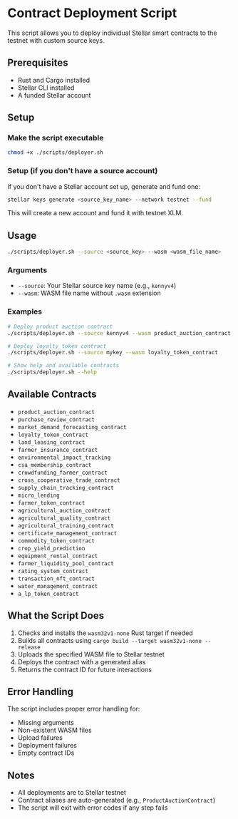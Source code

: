 # Contract Deployment Script

This script allows you to deploy individual Stellar smart contracts to the testnet with custom source keys.

## Prerequisites

- Rust and Cargo installed
- Stellar CLI installed
- A funded Stellar account

## Setup

### Make the script executable

```bash
chmod +x ./scripts/deployer.sh   
```

### Setup (if you don't have a source account)

If you don't have a Stellar account set up, generate and fund one:

```bash
stellar keys generate <source_key_name> --network testnet --fund
```

This will create a new account and fund it with testnet XLM.

## Usage

```bash
./scripts/deployer.sh --source <source_key> --wasm <wasm_file_name>
```

### Arguments

- `--source`: Your Stellar source key name (e.g., `kennyv4`)
- `--wasm`: WASM file name without `.wasm` extension

### Examples

```bash
# Deploy product auction contract
./scripts/deployer.sh --source kennyv4 --wasm product_auction_contract

# Deploy loyalty token contract
./scripts/deployer.sh --source mykey --wasm loyalty_token_contract

# Show help and available contracts
./scripts/deployer.sh --help
```

## Available Contracts

- `product_auction_contract`
- `purchase_review_contract`
- `market_demand_forecasting_contract`
- `loyalty_token_contract`
- `land_leasing_contract`
- `farmer_insurance_contract`
- `environmental_impact_tracking`
- `csa_membership_contract`
- `crowdfunding_farmer_contract`
- `cross_cooperative_trade_contract`
- `supply_chain_tracking_contract`
- `micro_lending`
- `farmer_token_contract`
- `agricultural_auction_contract`
- `agricultural_quality_contract`
- `agricultural_training_contract`
- `certificate_management_contract`
- `commodity_token_contract`
- `crop_yield_prediction`
- `equipment_rental_contract`
- `farmer_liquidity_pool_contract`
- `rating_system_contract`
- `transaction_nft_contract`
- `water_management_contract`
- `a_lp_token_contract`

## What the Script Does

1. Checks and installs the `wasm32v1-none` Rust target if needed
2. Builds all contracts using `cargo build --target wasm32v1-none --release`
3. Uploads the specified WASM file to Stellar testnet
4. Deploys the contract with a generated alias
5. Returns the contract ID for future interactions

## Error Handling

The script includes proper error handling for:
- Missing arguments
- Non-existent WASM files
- Upload failures
- Deployment failures
- Empty contract IDs

## Notes

- All deployments are to Stellar testnet
- Contract aliases are auto-generated (e.g., `ProductAuctionContract`)
- The script will exit with error codes if any step fails
